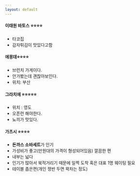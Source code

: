 ```yaml
---
layout: default
---
```

#### **이태원 바토스** :star::star::star::star:
- 타코집
- 감자튀김이 맛있다고함


#### **에몽데**:star::star::star::star:
- 브런치 가게이다.
- 안가봤는데 괜찮아보인다.
- 위치: 부산

#### **그라치에** :star::star::star::star::star:
- 위치 : 영도
- 오픈런 해야한다.
- 뇨끼가 맛있다.

#### **가츠시** :star::star::star::star:
- **돈까스 소바세트**가 인기
- 가성비가 좋고(만원대의 가격이 형성되어있음) 깔끔한 편
- 내부는 넓다
- 인기가 많아서 북적거리기 때문에 일찍 도착 혹은 대표 1명 웨이팅 필요
- 테이블 좁은편(개인 쟁반 두면 꽉차는 정도)